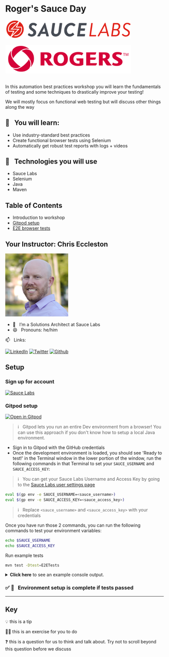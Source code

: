 # Roger's Sauce Day

<img src="./imgs/sauce_logo.png" alt="rogers-logo" width="400"/>
<div>&nbsp;</div>
<img src="./imgs/rogers_logo.png" alt="rogers-logo" width="400"/>
<div>&nbsp;</div>

In this automation best practices workshop you will learn the fundamentals of testing and some techniques to drastically improve your testing!

We will mostly focus on functional web testing but will discuss other things along the way

## 🧠 &nbsp; You will learn:

- Use industry-standard best practices
- Create functional browser tests using Selenium
- Automatically get robust test reports with logs + videos

## 🔧 &nbsp; Technologies you will use

- Sauce Labs
- Selenium
- Java
- Maven

## Table of Contents

- Introduction to workshop
- [Gitpod setup](#gitpod-setup)
- [E2E browser tests](./docs/E2E-TESTS.MD)

<!-- ## Requirements

> **This is NOT a beginners course and you will not learn Java testing fundamentals here. However, you will learn a number of amazing skills, techniques, and tools to help you test web applications**

- At least 1 year of Java programming
- Deep understanding of Selenium WebDriver
- Deep understanding of OOP
- Java 8 installed
- Java IDE installed
- [Git](https://git-scm.com/downloads)
- [Maven installed](https://maven.apache.org/install.html) -->

## Your Instructor: Chris Eccleston

<img src="./imgs/chris.jpg" alt="Chris Eccleston profile photo" width="200"/>

- 🏢 &nbsp; I’m a Solutions Architect at Sauce Labs
- 😄 &nbsp; Pronouns: he/him

📫 &nbsp; Links:
<span></span>

[![LinkedIn](https://img.shields.io/badge/LinkedIn-0077B5?style=for-the-badge&logo=linkedin&logoColor=white)](https://www.linkedin.com/in/chris-eccleston-42119541/)
[![Twitter](https://img.shields.io/badge/Twitter-1DA1F2?style=for-the-badge&logo=twitter&logoColor=white)](https://twitter.com/chriseccleston)
[![Github](https://img.shields.io/badge/Github-100000?style=for-the-badge&logo=github&logoColor=white)](https://www.github.com/c3ccl3ston)

## Setup

### Sign up for account

[![Sauce Labs](https://img.shields.io/badge/SauceLabs-FF221A?style=for-the-badge&logo=saucelabs&logoColor=white)](https://saucelabs.com/sign-up)

### Gitpod setup

[![Open in Gitpod](https://gitpod.io/button/open-in-gitpod.svg)](https://gitpod.io#https://github.com/c3ccl3ston/rogers-sauce-day)

> ℹ️ &nbsp; Gitpod lets you run an entire Dev environment from a browser! You can use this approach if you don't know how to setup a local Java environment.

- Sign in to Gitpod with the GitHub credentials
- Once the development environment is loaded, you should see 'Ready to test!' in the Terminal window in the lower portion of the window, run the following commands in that Terminal to set your `SAUCE_USERNAME` and `SAUCE_ACCESS_KEY`:

> ℹ️ &nbsp; You can get your Sauce Labs Username and Access Key by going to the [Sauce Labs user settings page](https://app.saucelabs.com/user-settings)

```bash
eval $(gp env -e SAUCE_USERNAME=<sauce_username>)
eval $(gp env -e SAUCE_ACCESS_KEY=<sauce_access_key>)
```

> ℹ️ &nbsp; Replace `<sauce_username>` and `<sauce_access_key>` with your credentials

Once you have run those 2 commands, you can run the following commands to test your environment variables:

```bash
echo $SAUCE_USERNAME
echo $SAUCE_ACCESS_KEY
```

Run example tests

```bash
mvn test -Dtest=E2ETests
```

  <details>
    <summary>
      <strong>Click here</strong> to see an example console output.
    </summary>

```bash
Tests run: 4, Failures: 0, Errors: 0, Skipped: 3, Time elapsed: 8.073 s - in com.saucedemo.exercises.E2ETests
[INFO]
[INFO] Results:
[INFO]
[WARNING] Tests run: 4, Failures: 0, Errors: 0, Skipped: 3
[INFO]
[INFO] ------------------------------------------------------------------------
[INFO] BUILD SUCCESS
[INFO] ------------------------------------------------------------------------
[INFO] Total time:  9.663 s
[INFO] Finished at: 2022-06-23T01:56:21Z
[INFO] ------------------------------------------------------------------------
```

  </details>

### ✅ 👏 &nbsp; Environment setup is complete if tests passed

---

## Key

💡 this is a tip

🏋️‍♀️ this is an exercise for you to do

❓ this is a question for us to think and talk about. Try not to scroll beyond this question before we discuss

